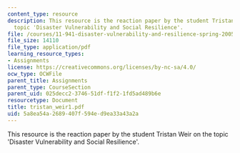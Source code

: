 ```yaml
---
content_type: resource
description: This resource is the reaction paper by the student Tristan Weir on the
  topic 'Disaster Vulnerability and Social Resilience'.
file: /courses/11-941-disaster-vulnerability-and-resilience-spring-2005/5a8ea54a2689407f594ed9ea33a43a2a_tristan_weir1.pdf
file_size: 14110
file_type: application/pdf
learning_resource_types:
- Assignments
license: https://creativecommons.org/licenses/by-nc-sa/4.0/
ocw_type: OCWFile
parent_title: Assignments
parent_type: CourseSection
parent_uid: 025decc2-3746-51df-f1f2-1fd5ad489b6e
resourcetype: Document
title: tristan_weir1.pdf
uid: 5a8ea54a-2689-407f-594e-d9ea33a43a2a
---
```

This resource is the reaction paper by the student Tristan Weir on the topic 'Disaster Vulnerability and Social Resilience'.